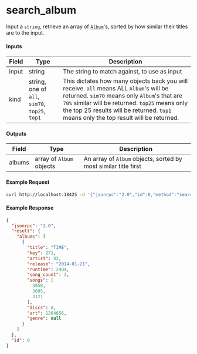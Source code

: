 # search_album
Input a `string`, retrieve an array of [`Album`](../../common-objects/album.md)'s, sorted by how similar their titles are to the input.

#### Inputs

| Field | Type                                           | Description |
|-------|------------------------------------------------|-------------|
| input | string                                         | The string to match against, to use as input
| kind  | string, one of `all`, `sim70`, `top25`, `top1` | This dictates how many objects back you will receive. `all` means ALL `Album`'s will be returned. `sim70` means only `Album`'s that are `70%` similar will be returned. `top25` means only the top 25 results will be returned. `top1` means only the top result will be returned.

#### Outputs

| Field  | Type                     | Description |
|--------|--------------------------|-------------|
| albums | array of `Album` objects | An array of `Album` objects, sorted by most similar title first

#### Example Request
```bash
curl http://localhost:18425 -d '{"jsonrpc":"2.0","id":0,"method":"search_album","params":{"input":"time","kind":"sim70"}}'
```

#### Example Response
```json
{
  "jsonrpc": "2.0",
  "result": {
    "albums": [
      {
        "title": "TIME",
        "key": 271,
        "artist": 42,
        "release": "2014-01-21",
        "runtime": 2904,
        "song_count": 3,
        "songs": [
          3058,
          3095,
          3121
        ],
        "discs": 0,
        "art": 1264656,
        "genre": null
      }
    ]
  },
  "id": 0
}
```
